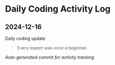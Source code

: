 # Daily Coding Activity Log

## 2024-12-16

Daily coding update

> Every expert was once a beginner.

*Auto-generated commit for activity tracking*

